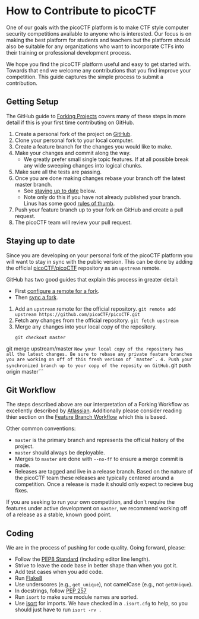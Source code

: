 # How to Contribute to picoCTF

One of our goals with the picoCTF platform is to make CTF style
computer security competitions available to anyone who is interested.
Our focus is on making the best platform for students and teachers but
the platform should also be suitable for any organizations who want to
incorporate CTFs into their training or professional development
process.


We hope you find the picoCTF platform useful and easy to get started
with.  Towards that end we welcome any contributions that you find
improve your competition. This guide captures the simple process to
submit a contribution.

## Getting Setup

The GitHub guide to
[Forking Projects](https://guides.github.com/activities/forking/)
covers many of these steps in more detail if this is your first time
contributing on GitHub.

1. Create a personal fork of the project on [GitHub](https://github.com/picoCTF/picoCTF#fork-destination-box).
2. Clone your personal fork to your local computer.
3. Create a feature branch for the changes you would like to make.
4. Make your changes and commit along the way.
    - We greatly prefer small single topic features. If at all possible break any wide sweeping changes into logical chunks.
5. Make sure all the tests are passing.
6. Once you are done making changes rebase your branch off the latest master branch.
    - See [staying up to date](#staying-up-to-date) below.
    - Note only do this if you have not already published your branch. Linus has some good [rules of thumb](http://www.mail-archive.com/dri-devel@lists.sourceforge.net/msg39091.html).
7. Push your feature branch up to your fork on GitHub and create a pull request.
8. The picoCTF team will review your pull request.

## Staying up to date

Since you are developing on your personal fork of the picoCTF platform
you will want to stay in sync with the public version. This can be
done by adding the official
[picoCTF/picoCTF](https://github.com/picoCTF/picoCTF) repository as an
`upstream` remote.

GitHub has two good guides that explain this process in greater detail:
- First [configure a remote for a fork](https://help.github.com/articles/configuring-a-remote-for-a-fork/).
- Then [sync a fork](https://help.github.com/articles/syncing-a-fork/).


1. Add an `upstream` remote for the official repository.
    ```git remote add upstream https://github.com/picoCTF/picoCTF.git```
2. Fetch any changes from the official repository.
    ```git fetch upstream```
3. Merge any changes into your local copy of the repository.
    ```
    git checkout master
  git merge upstream/master
    ```
    Now your local copy of the repository has all the latest changes. Be sure to rebase any private feature branches you are working on off of this fresh verison of `master`.
4. Push your synchronized branch up to your copy of the reposity on GitHub.
    ```git push origin master```

## Git Workflow

The steps described above are our interpretation of a Forking Workflow
as excellently described by
[Atlassian](https://www.atlassian.com/git/tutorials/comparing-workflows/forking-workflow).
Additionally please consider reading thier section on the
[Feature Branch Workflow](https://www.atlassian.com/git/tutorials/comparing-workflows/feature-branch-workflow)
which this is based.

Other common conventions:
- `master` is the primary branch and represents the official history
  of the project.
- `master` should always be deployable.
- Merges to `master` are done with `--no-ff` to ensure a merge commit
  is made.
- Releases are tagged and live in a release branch. Based on the
  nature of the picoCTF team these releases are typically centered
  around a competition. Once a release is made it should only expect
  to recieve bug fixes.

If you are seeking to run your own competition, and don't require the
features under active development on `master`, we recommend working
off of a release as a stable, known good point.

## Coding

We are in the process of pushing for code quality. Going forward,
please:
- Follow the [PEP8 Standard](https://www.python.org/dev/peps/pep-0008/)
  (including editor line length).
- Strive to leave the code base in better shape than when you got it.
- Add test cases when you add code.
- Run [Flake8](https://pypi.python.org/pypi/flake8)
- Use underscores (e.g., `get_unique`), not camelCase (e.g., not `getUnique`).
- In docstrings, follow [PEP 257](https://www.python.org/dev/peps/pep-0257)
 - Run `isort` to make sure module names are sorted.
- Use [isort](https://github.com/timothycrosley/isort#readme) for
  imports. We have checked in a `.isort.cfg` to help, so you should just have to
  run `isort -rv .`
